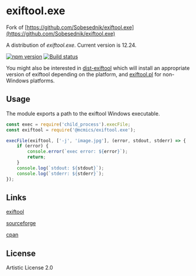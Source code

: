 # exiftool.exe
Fork of [https://github.com/Sobesednik/exiftool.exe](https://github.com/Sobesednik/exiftool.exe)

A distribution of _exiftool.exe_. Current version is 12.24.

[![npm version](https://badge.fury.io/js/%40mcmics%2Fexiftool.exe.svg)](https://badge.fury.io/js/%40mcmics%2Fexiftool.exe)
[![Build status](https://ci.appveyor.com/api/projects/status/oge41bumo5xtou0p/branch/master?svg=true)](https://ci.appveyor.com/project/MCMicS/node-exiftool-exe/branch/master)

You might also be interested in [dist-exiftool](https://www.npmjs.com/package/@mcmics/dist-exiftool)
which will install an appropriate version of exiftool depending on the platform, and
[exiftool.pl](https://www.npmjs.com/package/@mcmics/exiftool.pl) for non-Windows platforms.

## Usage
The module exports a path to the exiftool Windows executable.

```js
const exec = require('child_process').execFile;
const exiftool = require('@mcmics/exiftool.exe');

execFile(exiftool, ['-j', 'image.jpg'], (error, stdout, stderr) => {
	if (error) {
		console.error(`exec error: ${error}`);
		return;
	}
	console.log(`stdout: ${stdout}`);
	console.log(`stderr: ${stderr}`);
});
```

## Links
[exiftool](http://www.sno.phy.queensu.ca/~phil/exiftool/)

[sourceforge](https://sourceforge.net/projects/exiftool/)

[cpan](http://search.cpan.org/~exiftool/)

## License
Artistic License 2.0
